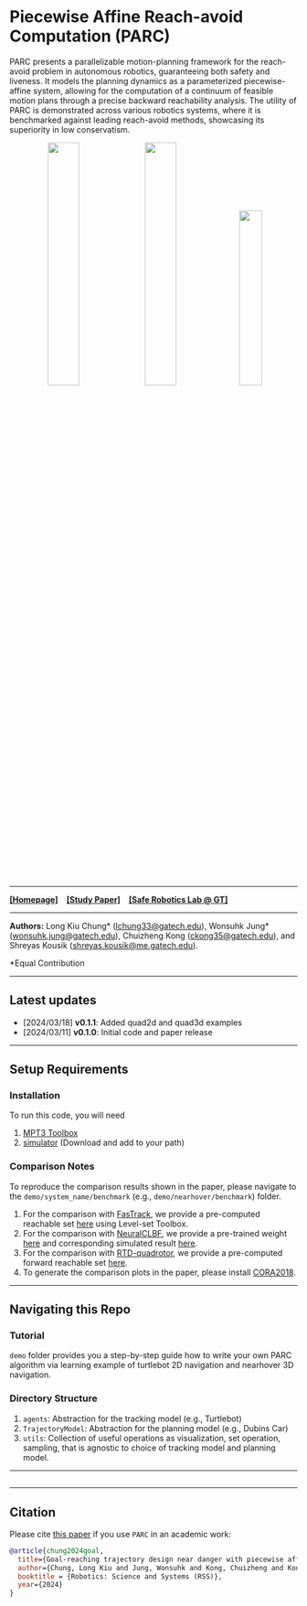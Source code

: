 # Piecewise Affine Reach-avoid Computation (PARC)

PARC presents a parallelizable motion-planning framework for the reach-avoid problem in autonomous robotics, guaranteeing both safety and liveness. It models the planning dynamics as a parameterized piecewise-affine system, allowing for the computation of a continuum of feasible motion plans through a precise backward reachability analysis. The utility of PARC is demonstrated across various robotics systems, where it is benchmarked against leading reach-avoid methods, showcasing its superiority in low conservatism.

<p align="center">
  <img width="33.0%" src="docs/images/driftfinal.gif">
  <img width="33.0%" src="docs/images/quad2dfinal.gif">
  <img width="28.0%" src="docs/images/quad3dfinal.gif">
 </p>

------- 
[**[Homepage]**](https://saferoboticslab.me.gatech.edu/research/parc/) &ensp; [**[Study Paper]**](https://arxiv.org/abs/2402.15604) &ensp; [**[Safe Robotics Lab @ GT]**](https://saferoboticslab.me.gatech.edu/)

-------

**Authors:** Long Kiu Chung* (lchung33@gatech.edu), Wonsuhk Jung* (wonsuhk.jung@gatech.edu), Chuizheng Kong (ckong35@gatech.edu), and Shreyas Kousik (shreyas.kousik@me.gatech.edu).

*Equal Contribution

-------
## Latest updates
- [2024/03/18] **v0.1.1**: Added quad2d and quad3d examples
- [2024/03/11] **v0.1.0**: Initial code and paper release


-------
## Setup Requirements
### Installation
To run this code, you will need
1. [MPT3 Toolbox](https://www.mpt3.org/)
2. [simulator](https://github.com/skousik/simulator) (Download and add to your path)

### Comparison Notes
To reproduce the comparison results shown in the paper, please navigate to the `demo/system_name/benchmark` (e.g., `demo/nearhover/benchmark`) folder.
1. For the comparison with [FasTrack](https://github.com/HJReachability/fastrack), we provide a pre-computed reachable set [here]() using Level-set Toolbox.
2. For the comparison with [NeuralCLBF](https://github.com/MIT-REALM/neural_clbf), we provide a pre-trained weight [here]() and corresponding simulated result [here]().
3. For the comparison with [RTD-quadrotor](https://github.com/roahmlab/RTD_quadrotor_DSCC_2019), we provide a pre-computed forward reachable set [here]().
4. To generate the comparison plots in the paper, please install [CORA2018](https://tumcps.github.io/CORA/pages/archive/v2018/index.html).

-------
## Navigating this Repo
### Tutorial
`demo` folder provides you a step-by-step guide how to write your own PARC algorithm via learning example of turtlebot 2D navigation and nearhover 3D navigation.

### Directory Structure
1. `agents`: Abstraction for the tracking model (e.g., Turtlebot)
2. `TrajectoryModel`: Abstraction for the planning model (e.g., Dubins Car)
3. `utils`: Collection of useful operations as visualization, set operation, sampling, that is agnostic to choice of tracking model and planning model.

-------
## 


-------
## Citation
Please cite [this paper](https://arxiv.org/abs/2402.15604) if you use `PARC` in an academic work:
```bibtex
@article{chung2024goal,
  title={Goal-reaching trajectory design near danger with piecewise affine reach-avoid computation},
  author={Chung, Long Kiu and Jung, Wonsuhk and Kong, Chuizheng and Kousik, Shreyas},
  booktitle = {Robotics: Science and Systems (RSS)},
  year={2024}
}
```

